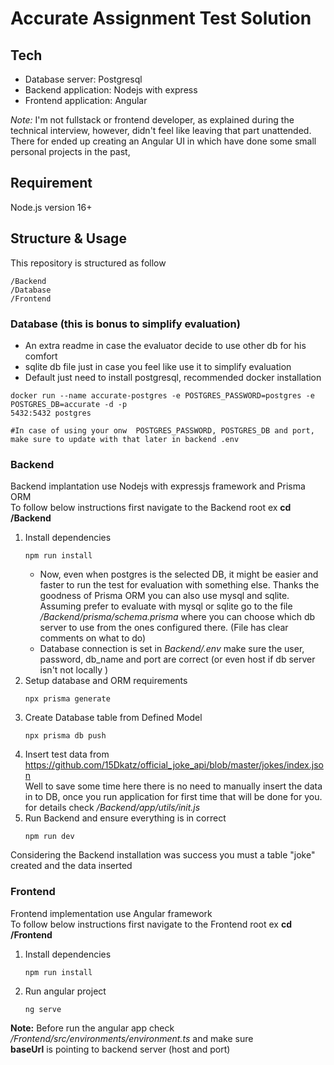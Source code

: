 # Accurate Assignment Test Solution
## Tech
* Database server: Postgresql
* Backend application: Nodejs with express
* Frontend application: Angular

*Note:* I'm not fullstack or frontend developer, as explained during the technical interview, however, didn't feel like leaving that part unattended. There for ended up creating an Angular UI in which have done some small personal projects in the past,

## Requirement
Node.js version 16+

## Structure & Usage
This repository is structured as follow
 ```
 /Backend
 /Database
 /Frontend
 ```
### Database (this is bonus to simplify evaluation)
* An extra readme in case the evaluator decide to use other db for his comfort
* sqlite db file just in case you feel like use it to simplify evaluation
* Default just need to install postgresql, recommended docker installation
```
docker run --name accurate-postgres -e POSTGRES_PASSWORD=postgres -e POSTGRES_DB=accurate -d -p 
5432:5432 postgres

#In case of using your onw  POSTGRES_PASSWORD, POSTGRES_DB and port, make sure to update with that later in backend .env

```

### Backend
Backend implantation use Nodejs with expressjs framework and Prisma ORM  
To follow below instructions first navigate to the Backend root
ex **cd /Backend**
1. Install dependencies 
    ```
    npm run install
    ```
    * Now, even when postgres is the selected DB, it might be easier and faster to run the test for evaluation with something else. Thanks the goodness of Prisma ORM you can also use mysql and sqlite.
    Assuming prefer to evaluate with mysql or sqlite go to the file */Backend/prisma/schema.prisma* where you can choose which db server to use from the ones configured there. (File has clear comments on what to do)
    * Database connection is set in *Backend/.env* make sure the user, password, db_name and port are correct (or even host if db server isn't not locally )
2. Setup database and ORM requirements
    ```
    npx prisma generate
    ```
3. Create Database table from Defined Model
    ```
    npx prisma db push
    ```
4. Insert test data from https://github.com/15Dkatz/official_joke_api/blob/master/jokes/index.json  
    Well to save some time here there is no need to manually insert the data in to DB, once you run application for first time that will be done for you. for details check */Backend/app/utils/init.js*
5. Run Backend and ensure everything is in correct
    ```
    npm run dev
    ```
Considering the Backend installation was success you must a table "joke" created and the data inserted
### Frontend
Frontend implementation use Angular framework  
To follow below instructions first navigate to the Frontend root
ex **cd /Frontend**
1. Install dependencies 
    ```
    npm run install
    ```
2. Run angular project
    ```
    ng serve
    ```
**Note:** Before run the angular app check */Frontend/src/environments/environment.ts* and make sure  
**baseUrl** is pointing to backend server (host and port)